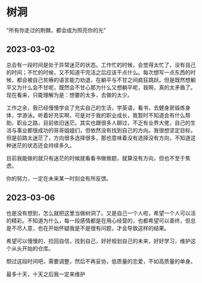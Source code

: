 # 树洞

"所有你走过的荆棘，都会成为照亮你的光"

## 2023-03-02

总会有一段时间是处于异常迷茫的状态。工作忙的时候，会觉得太忙了，没有自己的时间；不忙的时候，又不知道干完活之后应该干点什么。每次想写一点东西的时候，都会被自己贫瘠的语言能力劝退，在躺平与不甘之间疯狂跳跃。但是既然想躺平又为什么会不甘呢，既然会不甘心那为什么又想躺平呢，我啊，真的太矛盾了。现在看来，只能理解为是：想要的太多，去做的太少。

工作之余，我已经慢慢学会了充实自己的生活，学英语，看书，去健身房锻炼身体，学游泳。听着好充实啊，可是对于我的职业成长，我暂时不知道会有什么帮助，职业之路，目前依旧迷茫。其实也跟很多人聊过，不乏有业界大佬，自己的生活与事业都很成功的哥哥姐姐们，但依然没有找到自己的方向。我很想坚定目标，但是前路太迷茫了，方向很多选择很多，那也意味着没有选择没有方向，不知道这种迷茫的状态还会持续多久。

目前我能做的就只有迷茫的时候就看看书做做题，就算没有方向，但也不至于焦虑。

你的努力，一定在未来某一时刻会有所反馈。

## 2023-03-06

也是没有想到，怎么就把这里当做树洞了。又是自己一个人啦，希望一个人可以活的精彩。不知道为什么，每一段感情都是在用心经营的，也都希望可以善终，但总是不尽人意，也在开始怀疑我是不是很有问题，才会导致这样的结果。

希望可以慢慢的，捡回自信，找到自己，好好规划自己的未来，好好学习，维护这个从头开始的仓库。

颓过这段时间吧，需要调整，然后不再妥协，低质量的恋爱，不如高质量的单身。

最多十天，十天之后我一定来维护
